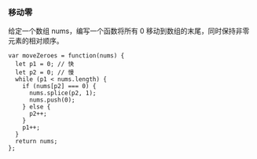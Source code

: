 <!--
 * @Author: 月魂
 * @Date: 2021-01-15 22:12:02
 * @LastEditTime: 2021-01-17 17:49:10
 * @LastEditors: 月魂
 * @Description: 
 * @FilePath: \leetcode-per-day\day9.md
-->
### 移动零
给定一个数组 nums，编写一个函数将所有 0 移动到数组的末尾，同时保持非零元素的相对顺序。

```
var moveZeroes = function(nums) {
  let p1 = 0; // 快
  let p2 = 0; // 慢
  while (p1 < nums.length) {
    if (nums[p2] === 0) {
      nums.splice(p2, 1);
      nums.push(0);
    } else {
      p2++;
    }
    p1++;
  }
  return nums;
};
```